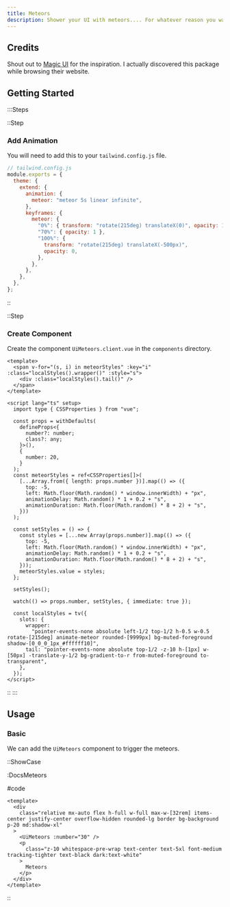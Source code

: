 ```yaml
---
title: Meteors
description: Shower your UI with meteors.... For whatever reason you want to do that.
---
```


## Credits

Shout out to [Magic UI](https://magicui.design/docs/components/meteors) for the inspiration. I actually discovered this package while browsing their website.

## Getting Started

:::Steps

::Step

### Add Animation

You will need to add this to your `tailwind.config.js` file.

```js
// tailwind.config.js
module.exports = {
  theme: {
    extend: {
      animation: {
        meteor: "meteor 5s linear infinite",
      },
      keyframes: {
        meteor: {
          "0%": { transform: "rotate(215deg) translateX(0)", opacity: 1 },
          "70%": { opacity: 1 },
          "100%": {
            transform: "rotate(215deg) translateX(-500px)",
            opacity: 0,
          },
        },
      },
    },
  },
};
```

::

::Step

### Create Component

Create the component `UiMeteors.client.vue` in the `components` directory.

<!-- automd:file src="../../app/components/Ui/Meteors.client.vue" code lang="vue" -->

```vue [Meteors.client.vue]
<template>
  <span v-for="(s, i) in meteorStyles" :key="i" :class="localStyles().wrapper()" :style="s">
    <div :class="localStyles().tail()" />
  </span>
</template>

<script lang="ts" setup>
  import type { CSSProperties } from "vue";

  const props = withDefaults(
    defineProps<{
      number?: number;
      class?: any;
    }>(),
    {
      number: 20,
    }
  );
  const meteorStyles = ref<CSSProperties[]>(
    [...Array.from({ length: props.number })].map(() => ({
      top: -5,
      left: Math.floor(Math.random() * window.innerWidth) + "px",
      animationDelay: Math.random() * 1 + 0.2 + "s",
      animationDuration: Math.floor(Math.random() * 8 + 2) + "s",
    }))
  );

  const setStyles = () => {
    const styles = [...new Array(props.number)].map(() => ({
      top: -5,
      left: Math.floor(Math.random() * window.innerWidth) + "px",
      animationDelay: Math.random() * 1 + 0.2 + "s",
      animationDuration: Math.floor(Math.random() * 8 + 2) + "s",
    }));
    meteorStyles.value = styles;
  };

  setStyles();

  watch(() => props.number, setStyles, { immediate: true });

  const localStyles = tv({
    slots: {
      wrapper:
        "pointer-events-none absolute left-1/2 top-1/2 h-0.5 w-0.5 rotate-[215deg] animate-meteor rounded-[9999px] bg-muted-foreground shadow-[0_0_0_1px_#ffffff10]",
      tail: "pointer-events-none absolute top-1/2 -z-10 h-[1px] w-[50px] -translate-y-1/2 bg-gradient-to-r from-muted-foreground to-transparent",
    },
  });
</script>

```

<!-- /automd -->

::
:::

## Usage

### Basic

We can add the `UiMeteors` component to trigger the meteors.

::ShowCase

:DocsMeteors

#code

<!-- automd:file src="../../app/components/content/Docs/Meteors/DocsMeteors.vue" code lang="vue" -->

```vue [DocsMeteors.vue]
<template>
  <div
    class="relative mx-auto flex h-full w-full max-w-[32rem] items-center justify-center overflow-hidden rounded-lg border bg-background p-20 md:shadow-xl"
  >
    <UiMeteors :number="30" />
    <p
      class="z-10 whitespace-pre-wrap text-center text-5xl font-medium tracking-tighter text-black dark:text-white"
    >
      Meteors
    </p>
  </div>
</template>

```

<!-- /automd -->

::
